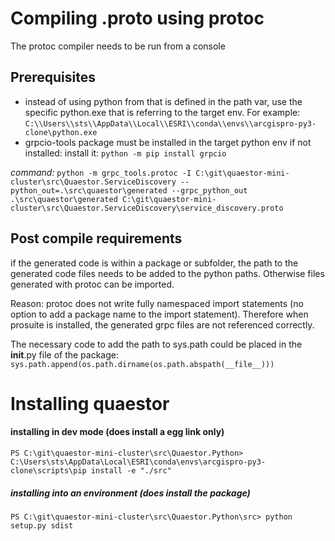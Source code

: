 # Compiling .proto using protoc
The protoc compiler needs to be run from a console

## Prerequisites
* instead of using python from that is defined in the path var, use the specific python.exe that is referring to the target env. For example: 
  `C:\\Users\\sts\\AppData\\Local\\ESRI\\conda\\envs\\arcgispro-py3-clone\python.exe 
`
* grpcio-tools package must be installed in the target python env
  if not installed: install it: `python -m pip install grpcio`


*command:*
`
python -m grpc_tools.protoc -I C:\git\quaestor-mini-cluster\src\Quaestor.ServiceDiscovery --python_out=.\src\quaestor\generated --grpc_python_out .\src\quaestor\generated C:\git\quaestor-mini-cluster\src\Quaestor.ServiceDiscovery\service_discovery.proto
`

## Post compile requirements
if the generated code is within a package or subfolder, the path to the generated code files needs to be added to the python paths. 
Otherwise files generated with protoc can be imported. 
 
Reason: protoc does not write fully namespaced import statements (no option to add a package name to the import statement). Therefore
when prosuite is installed, the generated grpc files are not referenced correctly.

The necessary code to add the path to sys.path could be placed in the __init__.py file of the package:
`sys.path.append(os.path.dirname(os.path.abspath(__file__)))`

# Installing quaestor
#### installing in dev mode (does install a egg link only)
`PS C:\git\quaestor-mini-cluster\src\Quaestor.Python> C:\Users\sts\AppData\Local\ESRI\conda\envs\arcgispro-py3-clone\scripts\pip install -e "./src"
`

##### installing into an environment (does install the package)
`PS C:\git\quaestor-mini-cluster\src\Quaestor.Python\src> python setup.py sdist`

